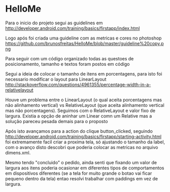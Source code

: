 HelloMe
=======

Para o inicio do projeto segui as guidelines em 
  http://developer.android.com/training/basics/firstapp/index.html
  
Logo após foi criada uma guideline com as metricas e cores no photoshop
https://github.com/brunosfreitas/HelloMe/blob/master/guideline%20copy.png
 
Para seguir com um código organizado todas as questoes de posicionamento, tamanho e textos foram postos em código
  
Segui a ideia de colocar o tamanho de itens em porcentagens, para isto foi necessario modificar o layout para LinearLayout
 http://stackoverflow.com/questions/4961355/percentage-width-in-a-relativelayout
  
Houve um problema entre o LinearLayout (o qual aceita porcentagens mas não alinhamento vertical) vs RelativeLayout (que aceita alinhamento vertical mas não porcentagens). Seguimos com o RelativeLayout e valor fixo de largura. Existia a opção de aninhar um Linear comn um Relative mas a solução pareceu pesada demais para o proposto
  
Após isto avançamos para a action do clique button_clicked, seguindo
 http://developer.android.com/training/basics/firstapp/starting-activity.html
foi extremamente facil criar a proxima tela, só ajustando o tamanho da label, com o avanço disto descobri que poderia colocar as metricas no arquivo dimens.xml.
 
Mesmo tendo "concluido" o pedido, ainda senti que fixando um valor de largura aos itens poderia ocasionar em diferentes tipos de comportamentos em dispositivos diferentes (se a tela for muito grande o botao vai ficar pequeno dentro da tela) entao resolvi trabalhar com paddings em vez de largura. 

